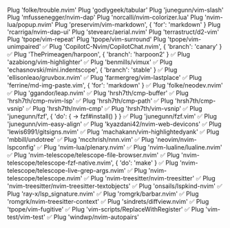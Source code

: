 Plug 'folke/trouble.nvim'
Plug 'godlygeek/tabular'
Plug 'junegunn/vim-slash'
Plug 'mfussenegger/nvim-dap'
Plug 'norcalli/nvim-colorizer.lua'
Plug 'nvim-lua/popup.nvim'
Plug 'preservim/vim-markdown', { 'for': 'markdown' }
Plug 'rcarriga/nvim-dap-ui'
Plug 'stevearc/aerial.nvim'
Plug 'terrastruct/d2-vim'
Plug 'tpope/vim-repeat'
Plug 'tpope/vim-surround'
Plug 'tpope/vim-unimpaired'
✅ Plug 'CopilotC-Nvim/CopilotChat.nvim', { 'branch': 'canary' }
✅ Plug 'ThePrimeagen/harpoon', { 'branch': 'harpoon2' }
✅ Plug 'azabiong/vim-highlighter'
✅ Plug 'benmills/vimux'
✅ Plug 'echasnovski/mini.indentscope', { 'branch': 'stable' }
✅ Plug 'ellisonleao/gruvbox.nvim'
✅ Plug 'farmergreg/vim-lastplace'
✅ Plug 'ferrine/md-img-paste.vim', { 'for': 'markdown' }
✅ Plug 'folke/neodev.nvim'
✅ Plug 'ggandor/leap.nvim'
✅ Plug 'hrsh7th/cmp-buffer'
✅ Plug 'hrsh7th/cmp-nvim-lsp'
✅ Plug 'hrsh7th/cmp-path'
✅ Plug 'hrsh7th/cmp-vsnip'
✅ Plug 'hrsh7th/nvim-cmp'
✅ Plug 'hrsh7th/vim-vsnip'
✅ Plug 'junegunn/fzf', { 'do': { -> fzf#install() } }
✅ Plug 'junegunn/fzf.vim'
✅ Plug 'junegunn/vim-easy-align'
✅ Plug 'kyazdani42/nvim-web-devicons'
✅ Plug 'lewis6991/gitsigns.nvim'
✅ Plug 'machakann/vim-highlightedyank'
✅ Plug 'mbbill/undotree'
✅ Plug 'mcchrish/nnn.vim'
✅ Plug 'neovim/nvim-lspconfig'
✅ Plug 'nvim-lua/plenary.nvim'
✅ Plug 'nvim-lualine/lualine.nvim'
✅ Plug 'nvim-telescope/telescope-file-browser.nvim'
✅ Plug 'nvim-telescope/telescope-fzf-native.nvim', { 'do': 'make' }
✅ Plug 'nvim-telescope/telescope-live-grep-args.nvim'
✅ Plug 'nvim-telescope/telescope.nvim'
✅ Plug 'nvim-treesitter/nvim-treesitter'
✅ Plug 'nvim-treesitter/nvim-treesitter-textobjects'
✅ Plug 'onsails/lspkind-nvim'
✅ Plug 'ray-x/lsp_signature.nvim'
✅ Plug 'romgrk/barbar.nvim'
✅ Plug 'romgrk/nvim-treesitter-context'
✅ Plug 'sindrets/diffview.nvim'
✅ Plug 'tpope/vim-fugitive'
✅ Plug 'vim-scripts/ReplaceWithRegister'
✅ Plug 'vim-test/vim-test'
✅ Plug 'windwp/nvim-autopairs'
